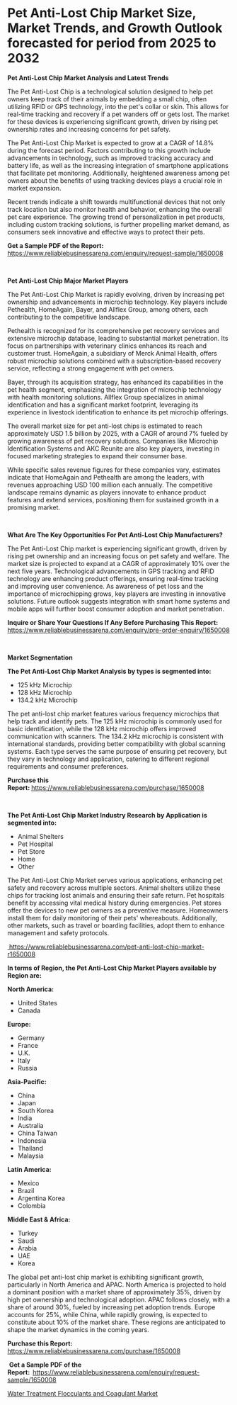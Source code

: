 <p><h1>Pet Anti-Lost Chip Market Size, Market Trends, and Growth Outlook forecasted for period from 2025 to 2032</h1></p><p><strong>Pet Anti-Lost Chip Market Analysis and Latest Trends</strong></p>
<p><p>The Pet Anti-Lost Chip is a technological solution designed to help pet owners keep track of their animals by embedding a small chip, often utilizing RFID or GPS technology, into the pet's collar or skin. This allows for real-time tracking and recovery if a pet wanders off or gets lost. The market for these devices is experiencing significant growth, driven by rising pet ownership rates and increasing concerns for pet safety.</p><p>The Pet Anti-Lost Chip Market is expected to grow at a CAGR of 14.8% during the forecast period. Factors contributing to this growth include advancements in technology, such as improved tracking accuracy and battery life, as well as the increasing integration of smartphone applications that facilitate pet monitoring. Additionally, heightened awareness among pet owners about the benefits of using tracking devices plays a crucial role in market expansion. </p><p>Recent trends indicate a shift towards multifunctional devices that not only track location but also monitor health and behavior, enhancing the overall pet care experience. The growing trend of personalization in pet products, including custom tracking solutions, is further propelling market demand, as consumers seek innovative and effective ways to protect their pets.</p></p>
<p><strong>Get a Sample PDF of the Report:&nbsp;</strong> <a href="https://www.reliablebusinessarena.com/enquiry/request-sample/1650008?utm_campaign=2467&utm_medium=2&utm_source=Github&utm_content=ia&utm_term=23032025&utm_id=pet-anti-lost-chip">https://www.reliablebusinessarena.com/enquiry/request-sample/1650008</a></p>
<p>&nbsp;</p>
<p><strong>Pet Anti-Lost Chip Major Market Players</strong></p>
<p><p>The Pet Anti-Lost Chip Market is rapidly evolving, driven by increasing pet ownership and advancements in microchip technology. Key players include Pethealth, HomeAgain, Bayer, and Allflex Group, among others, each contributing to the competitive landscape.</p><p>Pethealth is recognized for its comprehensive pet recovery services and extensive microchip database, leading to substantial market penetration. Its focus on partnerships with veterinary clinics enhances its reach and customer trust. HomeAgain, a subsidiary of Merck Animal Health, offers robust microchip solutions combined with a subscription-based recovery service, reflecting a strong engagement with pet owners.</p><p>Bayer, through its acquisition strategy, has enhanced its capabilities in the pet health segment, emphasizing the integration of microchip technology with health monitoring solutions. Allflex Group specializes in animal identification and has a significant market footprint, leveraging its experience in livestock identification to enhance its pet microchip offerings.</p><p>The overall market size for pet anti-lost chips is estimated to reach approximately USD 1.5 billion by 2025, with a CAGR of around 7% fueled by growing awareness of pet recovery solutions. Companies like Microchip Identification Systems and AKC Reunite are also key players, investing in focused marketing strategies to expand their consumer base.</p><p>While specific sales revenue figures for these companies vary, estimates indicate that HomeAgain and Pethealth are among the leaders, with revenues approaching USD 100 million each annually. The competitive landscape remains dynamic as players innovate to enhance product features and extend services, positioning them for sustained growth in a promising market.</p></p>
<p>&nbsp;</p>
<p><strong>What Are The Key Opportunities For Pet Anti-Lost Chip Manufacturers?</strong></p>
<p><p>The Pet Anti-Lost Chip market is experiencing significant growth, driven by rising pet ownership and an increasing focus on pet safety and welfare. The market size is projected to expand at a CAGR of approximately 10% over the next five years. Technological advancements in GPS tracking and RFID technology are enhancing product offerings, ensuring real-time tracking and improving user convenience. As awareness of pet loss and the importance of microchipping grows, key players are investing in innovative solutions. Future outlook suggests integration with smart home systems and mobile apps will further boost consumer adoption and market penetration.</p></p>
<p><strong>Inquire or Share Your Questions If Any Before Purchasing This Report:</strong> <a href="https://www.reliablebusinessarena.com/enquiry/pre-order-enquiry/1650008?utm_campaign=2467&utm_medium=2&utm_source=Github&utm_content=ia&utm_term=23032025&utm_id=pet-anti-lost-chip">https://www.reliablebusinessarena.com/enquiry/pre-order-enquiry/1650008</a></p>
<p>&nbsp;</p>
<p><strong>Market Segmentation</strong></p>
<p><strong>The Pet Anti-Lost Chip Market Analysis by types is segmented into:</strong></p>
<p><ul><li>125 kHz Microchip</li><li>128 kHz Microchip</li><li>134.2 kHz Microchip</li></ul></p>
<p><p>The pet anti-lost chip market features various frequency microchips that help track and identify pets. The 125 kHz microchip is commonly used for basic identification, while the 128 kHz microchip offers improved communication with scanners. The 134.2 kHz microchip is consistent with international standards, providing better compatibility with global scanning systems. Each type serves the same purpose of ensuring pet recovery, but they vary in technology and application, catering to different regional requirements and consumer preferences.</p></p>
<p><strong>Purchase this Report:&nbsp;</strong><a href="https://www.reliablebusinessarena.com/purchase/1650008?utm_campaign=2467&utm_medium=2&utm_source=Github&utm_content=ia&utm_term=23032025&utm_id=pet-anti-lost-chip">https://www.reliablebusinessarena.com/purchase/1650008</a></p>
<p>&nbsp;</p>
<p><strong>The Pet Anti-Lost Chip Market Industry Research by Application is segmented into:</strong></p>
<p><ul><li>Animal Shelters</li><li>Pet Hospital</li><li>Pet Store</li><li>Home</li><li>Other</li></ul></p>
<p><p>The Pet Anti-Lost Chip Market serves various applications, enhancing pet safety and recovery across multiple sectors. Animal shelters utilize these chips for tracking lost animals and ensuring their safe return. Pet hospitals benefit by accessing vital medical history during emergencies. Pet stores offer the devices to new pet owners as a preventive measure. Homeowners install them for daily monitoring of their pets' whereabouts. Additionally, other markets, such as travel or boarding facilities, adopt them to enhance management and safety protocols.</p></p>
<p><a href="https://www.reliablebusinessarena.com/pet-anti-lost-chip-market-r1650008?utm_campaign=2467&utm_medium=2&utm_source=Github&utm_content=ia&utm_term=23032025&utm_id=pet-anti-lost-chip">&nbsp;https://www.reliablebusinessarena.com/pet-anti-lost-chip-market-r1650008</a></p>
<p><strong>In terms of Region, the Pet Anti-Lost Chip Market Players available by Region are:</strong></p>
<p>
    <p> <strong> North America: </strong>
        <ul>
            <li>United States</li>
            <li>Canada</li>
        </ul>
        </p> 
    <p> <strong> Europe: </strong>
        <ul>
            <li>Germany</li>
            <li>France</li>
            <li>U.K.</li>
            <li>Italy</li>
            <li>Russia</li>
        </ul>
        </p> 
    <p> <strong> Asia-Pacific: </strong>
        <ul>
            <li>China</li>
            <li>Japan</li>
            <li>South Korea</li>
            <li>India</li>
            <li>Australia</li>
            <li>China Taiwan</li>
            <li>Indonesia</li>
            <li>Thailand</li>
            <li>Malaysia</li>
        </ul>
        </p> 
    <p> <strong> Latin America: </strong>
        <ul>
            <li>Mexico</li>
            <li>Brazil</li>
            <li>Argentina Korea</li>
            <li>Colombia</li>
        </ul>
        </p> 
    <p> <strong> Middle East & Africa: </strong>
        <ul>
            <li>Turkey</li>
            <li>Saudi</li>
            <li>Arabia</li>
            <li>UAE</li>
            <li>Korea</li>
        </ul>
    </p>
    </p>
<p><p>The global pet anti-lost chip market is exhibiting significant growth, particularly in North America and APAC. North America is projected to hold a dominant position with a market share of approximately 35%, driven by high pet ownership and technological adoption. APAC follows closely, with a share of around 30%, fueled by increasing pet adoption trends. Europe accounts for 25%, while China, while rapidly growing, is expected to constitute about 10% of the market share. These regions are anticipated to shape the market dynamics in the coming years.</p></p>
<p><strong>Purchase this Report: </strong><a href="https://www.reliablebusinessarena.com/purchase/1650008?utm_campaign=2467&utm_medium=2&utm_source=Github&utm_content=ia&utm_term=23032025&utm_id=pet-anti-lost-chip">https://www.reliablebusinessarena.com/purchase/1650008</a></p>
<p>&nbsp;<strong>Get a Sample PDF of the Report:&nbsp;&nbsp;</strong><a href="https://www.reliablebusinessarena.com/enquiry/request-sample/1650008?utm_campaign=2467&utm_medium=2&utm_source=Github&utm_content=ia&utm_term=23032025&utm_id=pet-anti-lost-chip">https://www.reliablebusinessarena.com/enquiry/request-sample/1650008</a></p>
<p><strong></strong></p>
<p><p><a href="https://github.com/manesros8/Market-Research-Report-List-1/blob/main/water-treatment-flocculants-and-coagulant-market.md?utm_campaign=2467&utm_medium=2&utm_source=Github&utm_content=ia&utm_term=23032025&utm_id=pet-anti-lost-chip">Water Treatment Flocculants and Coagulant Market</a></p></p>
